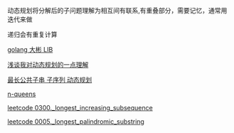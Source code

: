 动态规划将分解后的子问题理解为相互间有联系,有重叠部分，需要记忆，通常用迭代来做

递归会有重复计算

[golang 大彬 LIB](http://lessisbetter.site/2016/04/04/learn-dynamic-programming/)

[浅谈我对动态规划的一点理解](https://github.com/AngelKitty/Algorithm/blob/master/docs/Dynamic-programming/README.md)

[最长公共子串  子序列 动态规划](https://www.cnblogs.com/yuling-chao/p/7383096.html?utm_source=itdadao&utm_medium=referral)

[n-queens](https://github.com/awesometime/learn-git/blob/master/LeetCode/Backtracking/0051._n-queens.md)

[leetcode 0300._longest_increasing_subsequence](https://github.com/awesometime/learn-git/blob/master/LeetCode/String/0300._longest_increasing_subsequence.md)

[leetcode 0005._longest_palindromic_substring]()
